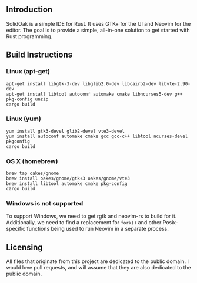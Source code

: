 ## Introduction

SolidOak is a simple IDE for Rust. It uses GTK+ for the UI and Neovim for the editor. The goal is to provide a simple, all-in-one solution to get started with Rust programming.

## Build Instructions

### Linux (apt-get)

```Shell
apt-get install libgtk-3-dev libglib2.0-dev libcairo2-dev libvte-2.90-dev
apt-get install libtool autoconf automake cmake libncurses5-dev g++ pkg-config unzip
cargo build
```

### Linux (yum)


```Shell
yum install gtk3-devel glib2-devel vte3-devel
yum install autoconf automake cmake gcc gcc-c++ libtool ncurses-devel pkgconfig
cargo build
```

### OS X (homebrew)

```Shell
brew tap oakes/gnome
brew install oakes/gnome/gtk+3 oakes/gnome/vte3
brew install libtool automake cmake pkg-config
cargo build
```

### Windows is not supported

To support Windows, we need to get rgtk and neovim-rs to build for it. Additionally, we need to find a replacement for `fork()` and other Posix-specific functions being used to run Neovim in a separate process.

## Licensing

All files that originate from this project are dedicated to the public domain. I would love pull requests, and will assume that they are also dedicated to the public domain.
